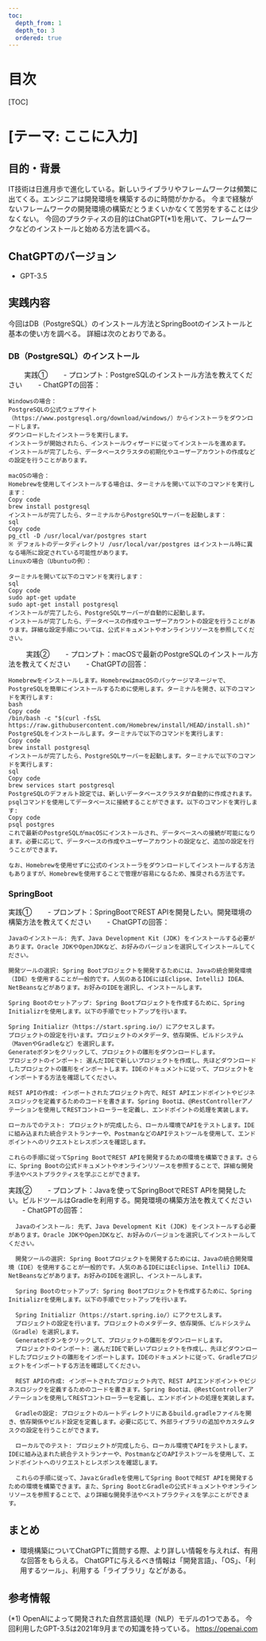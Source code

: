 ```yaml
---
toc:
  depth_from: 1
  depth_to: 3
  ordered: true
---
```

# 目次

[TOC]

# [テーマ: ここに入力]

## 目的・背景
IT技術は日進月歩で進化している。新しいライブラリやフレームワークは頻繁に出てくる。エンジニアは開発環境を構築するのに時間がかかる。
今まで経験がないフレームワークの開発環境の構築だとうまくいかなくて苦労をすることは少なくない。
今回のプラクティスの目的はChatGPT(*1)を用いて、フレームワークなどのインストールと始める方法を調べる。

## ChatGPTのバージョン
   - GPT-3.5

## 実践内容
今回はDB（PostgreSQL）のインストール方法とSpringBootのインストールと基本の使い方を調べる。
詳細は次のとおりである。
### DB（PostgreSQL）のインストール
　　 実践①
  　　- プロンプト：PostgreSQLのインストール方法を教えてください
  　　- ChatGPTの回答：

    Windowsの場合：
    PostgreSQLの公式ウェブサイト（https://www.postgresql.org/download/windows/）からインストーラをダウンロードします。
    ダウンロードしたインストーラを実行します。
    インストーラが開始されたら、インストールウィザードに従ってインストールを進めます。
    インストールが完了したら、データベースクラスタの初期化やユーザーアカウントの作成などの設定を行うことがあります。

    macOSの場合：
    Homebrewを使用してインストールする場合は、ターミナルを開いて以下のコマンドを実行します：
    Copy code
    brew install postgresql
    インストールが完了したら、ターミナルからPostgreSQLサーバーを起動します：
    sql
    Copy code
    pg_ctl -D /usr/local/var/postgres start
    ※ デフォルトのデータディレクトリ /usr/local/var/postgres はインストール時に異なる場所に設定されている可能性があります。
    Linuxの場合（Ubuntuの例）：
    
    ターミナルを開いて以下のコマンドを実行します：
    sql
    Copy code
    sudo apt-get update
    sudo apt-get install postgresql
    インストールが完了したら、PostgreSQLサーバーが自動的に起動します。
    インストールが完了したら、データベースの作成やユーザーアカウントの設定を行うことがあります。詳細な設定手順については、公式ドキュメントやオンラインリソースを参照してください。

　
  　 実践②
  　　- プロンプト：macOSで最新のPostgreSQLのインストール方法を教えてください
  　　- ChatGPTの回答：　　

    Homebrewをインストールします。HomebrewはmacOSのパッケージマネージャで、PostgreSQLを簡単にインストールするために使用します。ターミナルを開き、以下のコマンドを実行します:
    bash
    Copy code
    /bin/bash -c "$(curl -fsSL https://raw.githubusercontent.com/Homebrew/install/HEAD/install.sh)"
    PostgreSQLをインストールします。ターミナルで以下のコマンドを実行します:
    Copy code
    brew install postgresql
    インストールが完了したら、PostgreSQLサーバーを起動します。ターミナルで以下のコマンドを実行します:
    sql
    Copy code
    brew services start postgresql
    PostgreSQLのデフォルト設定では、新しいデータベースクラスタが自動的に作成されます。psqlコマンドを使用してデータベースに接続することができます。以下のコマンドを実行します:
    Copy code
    psql postgres
    これで最新のPostgreSQLがmacOSにインストールされ、データベースへの接続が可能になります。必要に応じて、データベースの作成やユーザーアカウントの設定など、追加の設定を行うことができます。
    
    なお、Homebrewを使用せずに公式のインストーラをダウンロードしてインストールする方法もありますが、Homebrewを使用することで管理が容易になるため、推奨される方法です。

### SpringBoot
   実践①
  　　- プロンプト：SpringBootでREST APIを開発したい。開発環境の構築方法を教えてください
  　　- ChatGPTの回答：

    Javaのインストール: 先ず、Java Development Kit (JDK) をインストールする必要があります。Oracle JDKやOpenJDKなど、お好みのバージョンを選択してインストールしてください。

    開発ツールの選択: Spring Bootプロジェクトを開発するためには、Javaの統合開発環境（IDE）を使用することが一般的です。人気のあるIDEにはEclipse、IntelliJ IDEA、NetBeansなどがあります。お好みのIDEを選択し、インストールします。
    
    Spring Bootのセットアップ: Spring Bootプロジェクトを作成するために、Spring Initializrを使用します。以下の手順でセットアップを行います。
    
    Spring Initializr（https://start.spring.io/）にアクセスします。
    プロジェクトの設定を行います。プロジェクトのメタデータ、依存関係、ビルドシステム（MavenやGradleなど）を選択します。
    Generateボタンをクリックして、プロジェクトの雛形をダウンロードします。
    プロジェクトのインポート: 選んだIDEで新しいプロジェクトを作成し、先ほどダウンロードしたプロジェクトの雛形をインポートします。IDEのドキュメントに従って、プロジェクトをインポートする方法を確認してください。
    
    REST APIの作成: インポートされたプロジェクト内で、REST APIエンドポイントやビジネスロジックを定義するためのコードを書きます。Spring Bootは、@RestControllerアノテーションを使用してRESTコントローラーを定義し、エンドポイントの処理を実装します。
    
    ローカルでのテスト: プロジェクトが完成したら、ローカル環境でAPIをテストします。IDEに組み込まれた統合テストランナーや、PostmanなどのAPIテストツールを使用して、エンドポイントへのリクエストとレスポンスを確認します。
    
    これらの手順に従ってSpring BootでREST APIを開発するための環境を構築できます。さらに、Spring Bootの公式ドキュメントやオンラインリソースを参照することで、詳細な開発手法やベストプラクティスを学ぶことができます。

   実践②
  　　- プロンプト：Javaを使ってSpringBootでREST APIを開発したい。ビルドツールはGradleを利用する。開発環境の構築方法を教えてください
  　　- ChatGPTの回答：

      Javaのインストール: 先ず、Java Development Kit (JDK) をインストールする必要があります。Oracle JDKやOpenJDKなど、お好みのバージョンを選択してインストールしてください。
      
      開発ツールの選択: Spring Bootプロジェクトを開発するためには、Javaの統合開発環境（IDE）を使用することが一般的です。人気のあるIDEにはEclipse、IntelliJ IDEA、NetBeansなどがあります。お好みのIDEを選択し、インストールします。
      
      Spring Bootのセットアップ: Spring Bootプロジェクトを作成するために、Spring Initializrを使用します。以下の手順でセットアップを行います。
      
      Spring Initializr（https://start.spring.io/）にアクセスします。
      プロジェクトの設定を行います。プロジェクトのメタデータ、依存関係、ビルドシステム（Gradle）を選択します。
      Generateボタンをクリックして、プロジェクトの雛形をダウンロードします。
      プロジェクトのインポート: 選んだIDEで新しいプロジェクトを作成し、先ほどダウンロードしたプロジェクトの雛形をインポートします。IDEのドキュメントに従って、Gradleプロジェクトをインポートする方法を確認してください。
      
      REST APIの作成: インポートされたプロジェクト内で、REST APIエンドポイントやビジネスロジックを定義するためのコードを書きます。Spring Bootは、@RestControllerアノテーションを使用してRESTコントローラーを定義し、エンドポイントの処理を実装します。
      
      Gradleの設定: プロジェクトのルートディレクトリにあるbuild.gradleファイルを開き、依存関係やビルド設定を定義します。必要に応じて、外部ライブラリの追加やカスタムタスクの設定を行うことができます。
      
      ローカルでのテスト: プロジェクトが完成したら、ローカル環境でAPIをテストします。IDEに組み込まれた統合テストランナーや、PostmanなどのAPIテストツールを使用して、エンドポイントへのリクエストとレスポンスを確認します。
      
      これらの手順に従って、JavaとGradleを使用してSpring BootでREST APIを開発するための環境を構築できます。また、Spring BootとGradleの公式ドキュメントやオンラインリソースを参照することで、より詳細な開発手法やベストプラクティスを学ぶことができます。
## まとめ
   - 環境構築についてChatGPTに質問する際、より詳しい情報を与えれば、有用な回答をもらえる。
  ChatGPTに与えるべき情報は「開発言語」、「OS」、「利用するツール」、利用する「ライブラリ」などがある。




## 参考情報
(*1) 
OpenAIによって開発された自然言語処理（NLP）モデルの1つである。
今回利用したGPT-3.5は2021年9月までの知識を持っている。
https://openai.com
